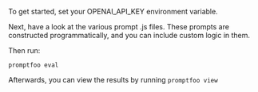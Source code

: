 To get started, set your OPENAI_API_KEY environment variable.

Next, have a look at the various prompt .js files. These prompts are constructed programmatically, and you can include custom logic in them.

Then run:

```
promptfoo eval
```

Afterwards, you can view the results by running `promptfoo view`
